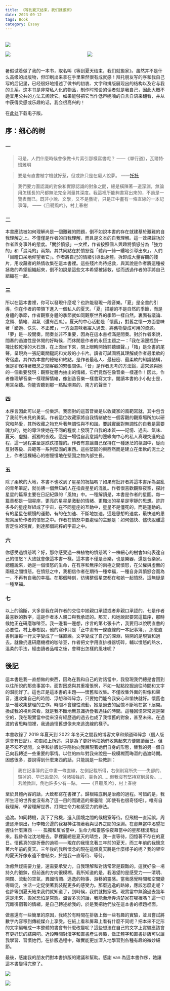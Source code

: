 ```yaml
---
title: 《等到夏天结束，我们就搬家》
date: 2023-09-12
tags: Book
category: Essay
---
```


<div class="photo-grid">
    <img src="/note/image/230913-1.jpg" style="grid-column: span 2;"/>
    <img src="/note/image/230913-3.jpg"/>
    <img src="/note/image/230913-5.jpg"/>
</div>

暑假试着做了我的一本书，取名叫《等到夏天结束，我们就搬家》。虽然并不是什么高级的出版物，但印刷出来拿在手里果然很有成就感！拜托朋友写的序和我自己写的后记里，已经很好地描述了做书的初衷、文字和排版展现出的结构以及它与我的关系。这本书是非常私人化的物品，制作时预设的读者就是我自己，因此大概不适宜用公共的方法去阅读它。如果能够把它当作低声呢喃的自言自语来翻看，并从中获得灵感或乐趣的话，我会很高兴的！

在[此处](/note/file/等到夏天結束，我們就搬家.pdf)下载电子版。

## 序：细心的树

### 一

> 可是，人們什麼時候會像做卡片索引那樣寫書呢？
> ——《單行道》，瓦爾特·班雅明

> 要是有直書植字機就好惹，但或許只是在癡人說夢。
> ——[托托](https://tanpen.de)

> 我們要力圖認識的對象和實際認識的對象之間，總是橫陳著一道深淵，無論用怎樣長的尺都無法完全測量其深度。我這裡所能夠書寫出來的，不過是一覽表而已。既非小說、文學，又不是藝術，只是正中畫有一條直線的一本記事簿。
> ——《且聽風吟》，村上春樹

### 二

本書應該被如何理解尚是一個艱難的問題，倒不如說本書的存在就建基於艱難的自我理解之上。不僅僅是作者的自我理解，而且是文本的自我理解。這一效果歸功於作者置身事外的態度。「關於憤怒」一文裡，作者按照個人興趣將憤怒分為「強力的」和「混沌的」兩類，其共同點在於憤怒從「體內一絲一縷地引導出來」，人們「目瞪口呆地仰望著它」。作者將自己的情緒引導出身體，拆卸成大量客觀的殘片，用收藏者的熱情收集在這本書裡。這些殘片尚待拯救，與其說是作者將這種被拯救的希望組織起來，倒不如說是這些文本希望被拯救，從而透過作者的手將自己組織在一起。

### 三

所以在這本書裡，你可以發現什麼呢？也許能發現一段音樂。「夏」是全書的引導，你在作者的帶領下進入一個私人的夏天。「夏」描繪的不是自然的季節，而是身體的季節，作者觀察身體的季節就如同觀察世界的季節一樣自然。裏面有議論、念頭、情緒、濕氣（還有西瓜）。夏天的中心活動是「懷舊」，對舊之懷一方面意味著「錯過、佚失、不正確」，一方面意味著躍入過去，將舊物變成可用的資源。「夢」是一段間奏。間奏並非不重要，因為在這本書裡滿是間奏。對於作者來說，間奏的過渡性是休閒的好時候，而休閒是作者的永恆主題之一：「我在溪邊找到一塊比較乾淨的大石頭，在上面坐下來，閉上眼睛開始聆聽蟬聲。」「箱」是全書的尾聲，呈現為一張記載關鍵詞和文段的小卡片。讀者可試圖將其理解成作者最柔軟的寄宿處。其作為本書的總結和終點，是作者最私人、最秘密、最柔軟的知識結構，但是卻保持著概念之間客觀的緊張關係。「音」是作者思考的方法論，這來源與她的一個重要發現：觀察從體內抽出的情緒，它們竟然在像音樂一樣運作！因此，作者像理解音樂一樣理解情緒，像創造音樂一樣書寫文字。閱讀本書的小小貼士是，用耳朵聽。你能否聽到那一點點潮濕的、南方的聲音？

### 四

本序言因此可以是一份樂評。我面對的這首音樂是以收藏家的風範寫就，其中包含了我前所未見的勇氣。作者這位收藏家將自我情緒放在一個客觀的觀察場所加以研究和熱愛，其所收藏之物充斥著無調性與不和諧。要誠實面對無調性的自我是需要魄力的，她的專注使她在不同的程度上發現了自我的本質——記憶、過去、氣味、夏天、虛擬、孤獨的夜晚。這是一場從自我意識的邊緣向中心的私人真理突進的過程，這一過程甚至是跌跌撞撞的。作者有意讓自己保持在一種迷茫的氛圍中，從而反對等級、典範等一系列堅固的東西。這些堅固的東西然而是建立在柔軟的泥土之上，作者這棵細心的樹慢慢地在堅固之物內部生長。

### 五

除了柔軟的大地，本書不也收到了星星的祝福嗎？如果有批評者將這本書斥為混亂的青年筆記，就彷彿一個無知的人在指責星星的混亂。作者很喜歡觀察夜空，探討星星的篇章主要在日記紀錄的「風物」中。一種解讀是，本書是作者的星圖。每一篇章都是一個星座，更亮的星星是激動的情緒、更黯淡的星星是寧靜的思想。許許多多的星座群組成了宇宙，在不同星座的互動中，星星不是僵死的，而是運動的。有的星星在緩慢的運動，有的在加速、不斷地加速。這是思想的速度，最快速的思想寓居於作者的憤怒之中。作者在憤怒中要處理的主題是：如何儘快、儘快脫離這否定性的現實，到達那個純粹的宇宙之中。

### 六

你感受過憤怒嗎？好，那你感受過一株植物的憤怒嗎？一株細心的樹會如何表達自己的憤怒？大致就會像這本書一樣。這本書不僅是音樂，也是樂器，還是音樂家。總體說來，她是一個憤怒的生命，在有序和無序的兩極之間憤怒，在父權與虛無的兩極之間憤怒。在憤怒之中，我相信作者在期待一種幸福，一種自身與憤怒合而為一，不再有自我的幸福。在那個時刻，彷彿整個星空都在和她一起憤怒，這無疑是一種至福。

### 七

以上的論斷，大多是我在與作者的交往中她親口承認或者非親口承認的。七是作者最喜歡的數字，這是作者本人親口與我承認的。那天，和她說起要寫這篇序，那時候她正在研磨咖啡豆。我一邊看一邊想，序言的第七張卡片，我要用以說明直書的必要性。村上春樹說，他的寫作只是「正中畫有一條直線的一本記事簿」，那麼直書則讓每一行文字變成了一條直線。文字變成了自己的深淵，隔開的是現實和過去。就像扔進研磨機裡的咖啡豆，作者把文字用直排機器切碎，輔以憤怒的熱水，溫柔的手法，經由讀者品嚐之後，會釋出怎樣的風味呢？

## 後記

這本書是我一直想做的東西，因為在我和自己的對話當中，我發現我們總是會回到以往所說的那些事當中。面對困惑與其重複悵惘，不如一點點挖掘過往時間和文字的潛能好了。這也正是這本書的主題——懷舊和收集。不僅收集外面的影像和聲音，還收集自己的時間、浮想和碎碎念，只要她們能令我安心和愉快就好。懷舊也是一種收集整理的工作。時間不會線性流動，她是過去的回憶不斷地在當下展開。換成我的視角來看，就是我不斷地無意識折疊著過往的時間。這種回憶常常還是架空的，我在現實當中從來沒有經歷過的過去也成了我懷舊的對象，甚至未來。在過渡的省思時間裡，我通過懷舊想像未來逃逸線的樣子。

本書收錄了 2019 年夏天到 2022 年冬天之間我的博客文章和頻道碎碎念（個人版還會有日記）。初衷如上所述，只是為了更好地把她們收集起來方便閱讀而已。但是不知不覺間，文字和排版似乎隱約向我展現著她們自身的形態，替我的另一個自己向我轉述一些重要的事情。以往的四年對我來說是一段模糊而晦澀的過渡時期。困惑很多，要說得到什麼東西的話，只能說是一些教訓：

> 我在記事簿的正中畫一條直線，左側記載所得，右側則寫所失——失卻的、毀掉的、早已拋棄的、付諸犧牲的、辜負的……但我沒有堅持寫到最後。…若說教訓，倒也許多少有一點。
> ——《且聽風吟》，村上春樹

至於具體內容的話，大致都寫在書裡了。歸根結底則是治癒的過程。可惜的是，我所生活的世界並沒有為了這一目的而建造的療養院（即使有也很奇怪吧）。唯有自我理解、學習理解世界，打開生命力和感受力的辦法。

過渡。如同轉機，我下了飛機，進入國境之間的候機室等待。但飛機一直延誤，周遭逐漸淡出，行李箱旁邊的我凝神注視著我與世界之間的深淵。在虛無當中渴望把握住什麼東西 ⋯⋯ 孤獨和反省當中，生命力和靈感像夜幕當中的星那樣湧現出來。我昏昏沈沈地睡去。夢裡面總是夏天的晴空，我一直等待，回憶著不存在的夏日。懷舊真的是折疊的過程——現在的我懷念著三年前的夏天，而三年前的我懷念著六年前的夏天。三年後的我所懷念的現在這個夏天將是什麼樣子的呢？我的架空的夏天好像永遠不會結束，於是我一直等待、等待。

治癒無疑需要力量，還需要承受力，自我理解和對話常常是艱難的。這就好像一場持久的鍛鍊，但前進的方向很模糊。我所知道的是，我渴望的是感受力——清明、開闊、流動的空氣，異國情調、逃逸的物事、游移的靈感。當我感覺時間和空間變得局促，生活一定促使著我裝配更多的感受力。那麼逃逸的路線，應該怎麼走呢？也許等到夏天結束我們就知道了，到時候，我們就搬家吧。現實當中無論過去幾年還是未來，搬家恐怕是常態。溫習多次的話，我能漸漸弄清楚家在哪裡嗎？這一切冗雜徘徊著的情緒，是自己轉述給我的，於是我把她們放在這本書的標題裡面。

做書還有一些簡單的原因，我終於有時間在排版上做一些有趣的實驗，並且嘗試將數字內容移到傳統媒介上享受。在紙上看和屏幕上看有什麼不同呢？把本來不定形的文字編輯成一本整體的書會有什麼改變呢？這些想法在自己的文字上實驗應該會有更好玩的結果吧。近段時間對漢字和直書產生興趣，做正體字和直書排版可以讓我學習、習慣她們。在排版過程中，確實能更加深入地學習到各種有趣的微妙細節。

最後，感謝我的朋友們對本書排版的建議和幫助。感謝 van 為這本書作序，她讓這本書變得完整了。

![](/note/image/230913-2.jpg)

![](/note/image/230913-4.jpg)

<style>
.photo-grid { 
    display: grid;
    grid-template-columns: repeat(2, 1fr);
    gap: 1em;
    margin-block: 2lh;
}
</style>
